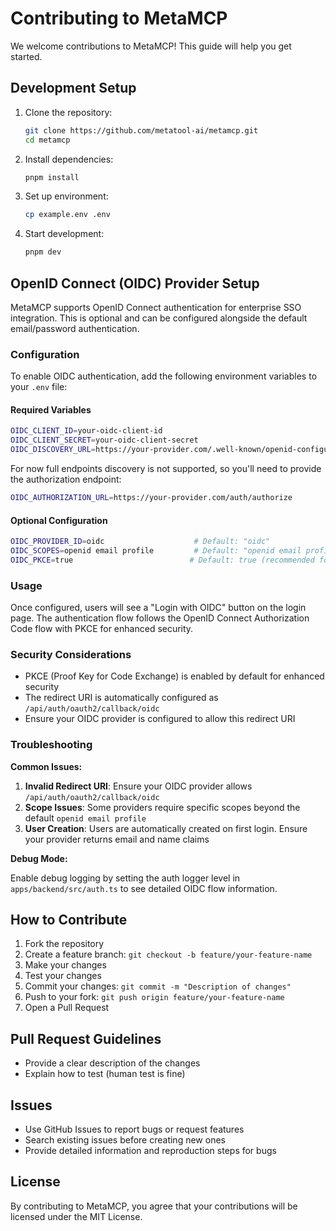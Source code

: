 # Contributing to MetaMCP

We welcome contributions to MetaMCP! This guide will help you get started.

## Development Setup

1. Clone the repository:
   ```bash
   git clone https://github.com/metatool-ai/metamcp.git
   cd metamcp
   ```

2. Install dependencies:
   ```bash
   pnpm install
   ```

3. Set up environment:
   ```bash
   cp example.env .env
   ```

4. Start development:
   ```bash
   pnpm dev
   ```

## OpenID Connect (OIDC) Provider Setup

MetaMCP supports OpenID Connect authentication for enterprise SSO integration. This is optional and can be configured alongside the default email/password authentication.

### Configuration

To enable OIDC authentication, add the following environment variables to your `.env` file:

#### Required Variables
```bash
OIDC_CLIENT_ID=your-oidc-client-id
OIDC_CLIENT_SECRET=your-oidc-client-secret
OIDC_DISCOVERY_URL=https://your-provider.com/.well-known/openid-configuration
```

For now full endpoints discovery is not supported, so you'll need to provide the authorization endpoint:
```bash
OIDC_AUTHORIZATION_URL=https://your-provider.com/auth/authorize
```

#### Optional Configuration
```bash
OIDC_PROVIDER_ID=oidc                    # Default: "oidc"
OIDC_SCOPES=openid email profile         # Default: "openid email profile"
OIDC_PKCE=true                          # Default: true (recommended for security)
```

### Usage

Once configured, users will see a "Login with OIDC" button on the login page. The authentication flow follows the OpenID Connect Authorization Code flow with PKCE for enhanced security.

### Security Considerations

- PKCE (Proof Key for Code Exchange) is enabled by default for enhanced security
- The redirect URI is automatically configured as `/api/auth/oauth2/callback/oidc`
- Ensure your OIDC provider is configured to allow this redirect URI

### Troubleshooting

**Common Issues:**

1. **Invalid Redirect URI**: Ensure your OIDC provider allows `/api/auth/oauth2/callback/oidc`
2. **Scope Issues**: Some providers require specific scopes beyond the default `openid email profile`
3. **User Creation**: Users are automatically created on first login. Ensure your provider returns email and name claims

**Debug Mode:**

Enable debug logging by setting the auth logger level in `apps/backend/src/auth.ts` to see detailed OIDC flow information.

## How to Contribute

1. Fork the repository
2. Create a feature branch: `git checkout -b feature/your-feature-name`
3. Make your changes
4. Test your changes
5. Commit your changes: `git commit -m "Description of changes"`
6. Push to your fork: `git push origin feature/your-feature-name`
7. Open a Pull Request

## Pull Request Guidelines

- Provide a clear description of the changes
- Explain how to test (human test is fine)

## Issues

- Use GitHub Issues to report bugs or request features
- Search existing issues before creating new ones
- Provide detailed information and reproduction steps for bugs

## License

By contributing to MetaMCP, you agree that your contributions will be licensed under the MIT License. 